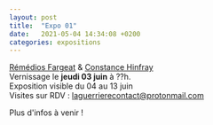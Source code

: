 ```yaml
---
layout: post
title:  "Expo 01"
date:   2021-05-04 14:34:08 +0200
categories: expositions
---
```

[Rémédios Fargeat](/category/artistes/) & [Constance Hinfray](/category/artistes/)  
Vernissage le **jeudi 03 juin** à ??h.  
Exposition visible du 04 au 13 juin  
Visites sur RDV : laguerrierecontact@protonmail.com


Plus d'infos à venir !
